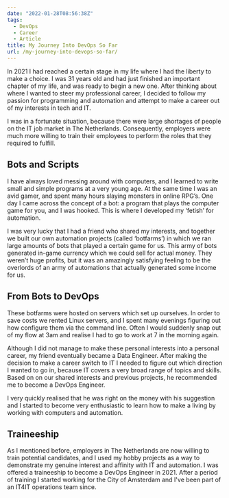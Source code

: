 ```yaml
---
date: "2022-01-28T08:56:38Z"
tags:
  - DevOps
  - Career
  - Article
title: My Journey Into DevOps So Far
url: /my-journey-into-devops-so-far/
---
```


In 2021 I had reached a certain stage in my life where I had the liberty to make a choice. I was 31 years old and had just finished an important chapter of my life, and was ready to begin a new one. After thinking about where I wanted to steer my professional career, I decided to follow my passion for programming and automation and attempt to make a career out of my interests in tech and IT.

I was in a fortunate situation, because there were large shortages of people on the IT job market in The Netherlands. Consequently, employers were much more willing to train their employees to perform the roles that they required to fulfill.

## Bots and Scripts

I have always loved messing around with computers, and I learned to write small and simple programs at a very young age. At the same time I was an avid gamer, and spent many hours slaying monsters in online RPG’s. One day I came across the concept of a bot: a program that plays the computer game for you, and I was hooked. This is where I developed my ‘fetish’ for automation.

I was very lucky that I had a friend who shared my interests, and together we built our own automation projects (called ‘botfarms’) in which we ran large amounts of bots that played a certain game for us. This army of bots generated in-game currency which we could sell for actual money. They weren’t huge profits, but it was an amazingly satisfying feeling to be the overlords of an army of automations that actually generated some income for us.

## From Bots to DevOps

These botfarms were hosted on servers which set up ourselves. In order to save costs we rented Linux servers, and I spent many evenings figuring out how configure them via the command line. Often I would suddenly snap out of my flow at 3am and realise I had to go to work at 7 in the morning again.

Although I did not manage to make these personal interests into a personal career, my friend eventually became a Data Engineer. After making the decision to make a career switch to IT I needed to figure out which direction I wanted to go in, because IT covers a very broad range of topics and skills. Based on on our shared interests and previous projects, he recommended me to become a DevOps Engineer.

I very quickly realised that he was right on the money with his suggestion and I started to become very enthusiastic to learn how to make a living by working with computers and automation. 

## Traineeship

As I mentioned before, employers in The Netherlands are now willing to train potential candidates, and I used my hobby projects as a way to demonstrate my genuine interest and affinity with IT and automation. I was offered a traineeship to become a DevOps Engineer in 2021. After a period of training I started working for the City of Amsterdam and I've been part of an IT4IT operations team since.

